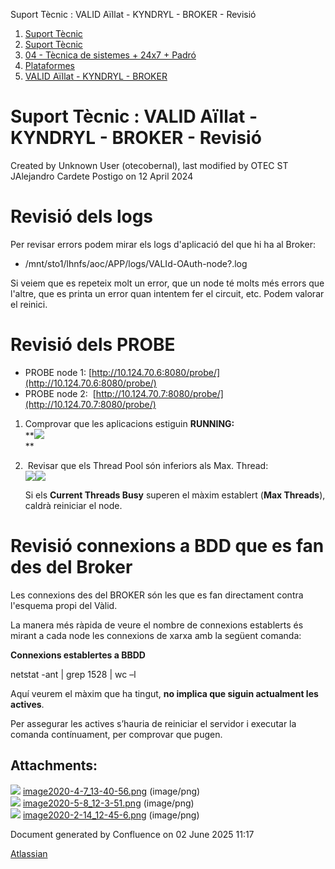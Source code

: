 Suport Tècnic : VALID Aïllat - KYNDRYL - BROKER - Revisió  

1.  [Suport Tècnic](index.md)
2.  [Suport Tècnic](13893782.md)
3.  [04 - Tècnica de sistemes + 24x7 + Padró](26313202.md)
4.  [Plataformes](Plataformes_41520520.md)
5.  [VALID Aïllat - KYNDRYL - BROKER](41520562.md)

Suport Tècnic : VALID Aïllat - KYNDRYL - BROKER - Revisió
=========================================================

Created by Unknown User (otecobernal), last modified by OTEC ST JAlejandro Cardete Postigo on 12 April 2024

Revisió dels logs
=================

Per revisar errors podem mirar els logs d'aplicació del que hi ha al Broker:

*   /mnt/sto1/lhnfs/aoc/APP/logs/VALId-OAuth-node?.log

Si veiem que es repeteix molt un error, que un node té molts més errors que l'altre, que es printa un error quan intentem fer el circuit, etc. Podem valorar el reinici.

  

Revisió dels PROBE
==================

*   PROBE node 1: [http://10.124.70.6:8080/probe/](http://10.124.70.6:8080/probe/)
*   PROBE node 2:  [http://10.124.70.7:8080/probe/](http://10.124.70.7:8080/probe/)

1.  Comprovar que les aplicacions estiguin **RUNNING:**  
    **![](attachments/41520566/41520579.png)  
    **  
    
2.   Revisar que els Thread Pool són inferiors als Max. Thread:  
    ![](attachments/41520566/41520580.png)![](attachments/41520566/41520581.png)  
      
    Si els **Current Threads Busy** superen el màxim establert (**Max Threads**), caldrà reiniciar el node.  
      
    

Revisió connexions a BDD que es fan des del Broker
==================================================

Les connexions des del BROKER són les que es fan directament contra l'esquema propi del Vàlid.

La manera més ràpida de veure el nombre de connexions establerts és mirant a cada node les connexions de xarxa amb la següent comanda:

**Connexions establertes a BBDD**

netstat -ant | grep 1528 | wc –l

Aquí veurem el màxim que ha tingut, **no implica que siguin actualment les actives**.

Per assegurar les actives s’hauria de reiniciar el servidor i executar la comanda contínuament, per comprovar que pugen.

  

Attachments:
------------

![](images/icons/bullet_blue.gif) [image2020-4-7\_13-40-56.png](attachments/41520566/41520579.png) (image/png)  
![](images/icons/bullet_blue.gif) [image2020-5-8\_12-3-51.png](attachments/41520566/41520580.png) (image/png)  
![](images/icons/bullet_blue.gif) [image2020-2-14\_12-45-6.png](attachments/41520566/41520581.png) (image/png)  

Document generated by Confluence on 02 June 2025 11:17

[Atlassian](http://www.atlassian.com/)